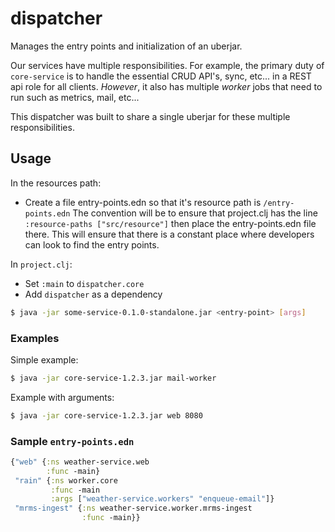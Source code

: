 # dispatcher

Manages the entry points and initialization of an uberjar.

Our services have multiple responsibilities. For example, the primary duty of `core-service` is to handle the essential CRUD API's, sync, etc... in a REST api role for all clients. *However*, it also has multiple *worker* jobs that need to run such as metrics, mail, etc...

This dispatcher was built to share a single uberjar for these multiple responsibilities.

## Usage

In the resources path:

* Create a file entry-points.edn so that it's resource path is `/entry-points.edn`
  The convention will be to ensure that project.clj has the line `:resource-paths ["src/resource"]`
  then place the entry-points.edn file there. This will ensure that there is a constant place where
  developers can look to find the entry points.

In `project.clj`:

* Set `:main` to `dispatcher.core`
* Add `dispatcher` as a dependency

```bash
$ java -jar some-service-0.1.0-standalone.jar <entry-point> [args]
```

### Examples

Simple example:

```bash
$ java -jar core-service-1.2.3.jar mail-worker
```

Example with arguments:

```bash
$ java -jar core-service-1.2.3.jar web 8080
```


### Sample `entry-points.edn`

```clojure
{"web" {:ns weather-service.web
        :func -main}
 "rain" {:ns worker.core
         :func -main
         :args ["weather-service.workers" "enqueue-email"]}
 "mrms-ingest" {:ns weather-service.worker.mrms-ingest
                :func -main}}
```
